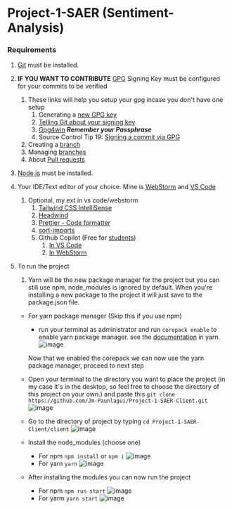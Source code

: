 # Project-1-SAER (Sentiment-Analysis)

### Requirements

1. [Git](https://git-scm.com/downloads) must be installed.
2. **IF YOU WANT TO CONTRIBUTE** [GPG](https://docs.github.com/en/authentication/managing-commit-signature-verification/generating-a-new-gpg-key) Signing Key must be configured for your commits to be verified
   1. These links will help you setup your gpg incase you don't have one setup
      1. Generating a [new GPG key](https://docs.github.com/en/authentication/managing-commit-signature-verification/generating-a-new-gpg-key)
      2. [Telling Git about your signing key](https://docs.github.com/en/authentication/managing-commit-signature-verification/telling-git-about-your-signing-key).
      3. [Gpg4win](https://gpg4win.org/download.html) **_Remember your Passphrase_**
      4. Source Control Tip 19: [Signing a commit via GPG](https://www.youtube.com/watch?v=2ISu2KTPzuQ)
   2. Creating a [branch](https://www.atlassian.com/git/tutorials/using-branches/git-checkout#:~:text=New%20Branches&text=The%20git%20branch%20command%20can,to%20switch%20to%20that%20branch.)
   3. Managing [branches](https://docs.github.com/en/desktop/contributing-and-collaborating-using-github-desktop/making-changes-in-a-branch/managing-branches)
   4. About [Pull requests](https://docs.github.com/en/pull-requests/collaborating-with-pull-requests/proposing-changes-to-your-work-with-pull-requests/about-pull-requests)
3. [Node.js](https://nodejs.org/en/) must be installed.
4. Your IDE/Text editor of your choice. Mine is [WebStorm](https://www.jetbrains.com/webstorm/promo/?source=google&medium=cpc&campaign=9641686236&term=webstorm&gclid=Cj0KCQjw39uYBhCLARIsAD_SzMRjkWgL8KSWIkbC7ub_CTzDX6l1SoHQboQd4I4lvQ4pumpIBmGHgcYaAgKXEALw_wcB) and [VS Code](https://code.visualstudio.com/download)
   1. Optional, my ext in vs code/webstorm
      1. [Tailwind CSS IntelliSense](https://marketplace.visualstudio.com/items?itemName=bradlc.vscode-tailwindcss)
      2. [Headwind](https://marketplace.visualstudio.com/items?itemName=heybourn.headwind)
      3. [Prettier - Code formatter](https://marketplace.visualstudio.com/items?itemName=esbenp.prettier-vscode)
      4. [sort-imports](https://marketplace.visualstudio.com/items?itemName=amatiasq.sort-imports)
      5. Github Copilot (Free for [students](https://education.github.com/benefits?type=student))
         1. [In VS Code](https://marketplace.visualstudio.com/items?itemName=GitHub.copilot)
         2. [In WebStorm](https://plugins.jetbrains.com/plugin/17718-github-copilot)
5. To run the project

   1. Yarn will be the new package manager for the project but you can still use npm, node_modules is ignored by default. When you're installing a new package to the project it will just save to the package.json file.

   - For yarn package manager (Skip this if you use npm)

     - run your terminal as administrator and run `corepack enable` to enable yarn package manager. see the [documentation](https://yarnpkg.com/getting-started/install) in yarn.
       ![image](https://user-images.githubusercontent.com/95494414/188814334-e1b5ba87-57aa-4c08-9e75-c42aa5d661de.png)

     Now that we enabled the corepack we can now use the yarn package manager, proceed to next step

   - Open your terminal to the directory you want to place the project (in my case it's in the desktop, so feel free to choose the directory of this project on your own.) and paste this `git clone https://github.com/Jm-Paunlagui/Project-1-SAER-Client.git`
     ![image](https://user-images.githubusercontent.com/95494414/188801653-9faee0e2-ee1a-47db-b7ea-ad2f1947a66a.png)

   - Go to the directory of project by typing `cd Project-1-SAER-Client/client`
     ![image](https://user-images.githubusercontent.com/95494414/188801831-73dd6559-aaed-4124-8f79-2744fbfcf50b.png)

   - Install the node_modules (choose one)

     - For npm `npm install` or `npm i`
       ![image](https://user-images.githubusercontent.com/95494414/188802013-d859c176-1cd4-4420-97b8-3fb82d781434.png)
     - For yarn `yarn`
       ![image](https://user-images.githubusercontent.com/95494414/188818515-7dae9f73-d69d-4013-a7c4-fe28eed55add.png)

   - After installing the modules you can now run the project
     - For npm `npm run start`
       ![image](https://user-images.githubusercontent.com/95494414/188803032-5ad87cb7-160c-4664-8232-1f92a7ad94c0.png)
     - For yarm `yarn start`
       ![image](https://user-images.githubusercontent.com/95494414/188820689-d269f659-00d6-459e-ba9f-76e217093e01.png)
